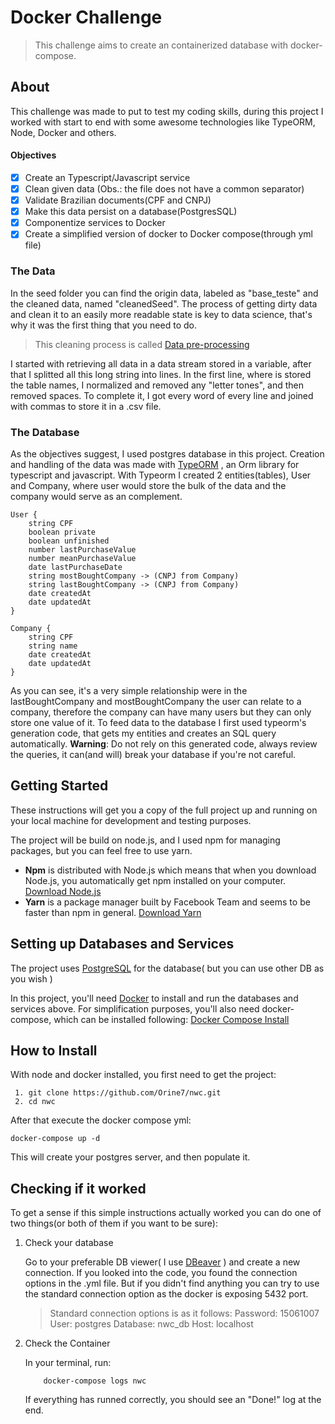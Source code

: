 ﻿# Docker Challenge

> This challenge aims to create an containerized database with docker-compose.

## About

This challenge was made to put to test my coding skills, during this project I worked with start to end with some awesome technologies like TypeORM, Node, Docker and others.

#### Objectives

- [x] Create an Typescript/Javascript service
- [x] Clean given data (Obs.: the file does not have a common separator)
- [x] Validate Brazilian documents(CPF and CNPJ)
- [x] Make this data persist on a database(PostgresSQL)
- [x] Componentize services to Docker
- [x] Create a simplified version of docker to Docker compose(through yml file)

### The Data

In the seed folder you can find the origin data, labeled as "base_teste" and the cleaned data, named "cleanedSeed". The process of getting dirty data and clean it to an easily more readable state is key to data science, that's why it was the first thing that you need to do.

> This cleaning process is called [Data pre-processing](https://en.wikipedia.org/wiki/Data_pre-processing)

I started with retrieving all data in a data stream stored in a variable, after that I splitted all this long string into lines. In the first line, where is stored the table names, I normalized and removed any "letter tones", and then removed spaces.
To complete it, I got every word of every line and joined with commas to store it in a .csv file.

### The Database

As the objectives suggest, I used postgres database in this project. Creation and handling of the data was made with [TypeORM](https://typeorm.io/#/) , an Orm library for typescript and javascript.
With Typeorm I created 2 entities(tables), User and Company, where user would store the bulk of the data and the company would serve as an complement.

```
User {
	string CPF
	boolean private
	boolean unfinished
	number lastPurchaseValue
	number meanPurchaseValue
	date lastPurchaseDate
	string mostBoughtCompany -> (CNPJ from Company)
	string lastBoughtCompany -> (CNPJ from Company)
	date createdAt
	date updatedAt
}

Company {
	string CPF
	string name
	date createdAt
	date updatedAt
}
```

As you can see, it's a very simple relationship were in the lastBoughtCompany and mostBoughtCompany the user can relate to a company, therefore the company can have many users but they can only store one value of it.
To feed data to the database I first used typeorm's generation code, that gets my entities and creates an SQL query automatically.
**Warning**: Do not rely on this generated code, always review the queries, it can(and will) break your database if you're not careful.

## Getting Started

These instructions will get you a copy of the full project up and running on your local machine for development and testing purposes.

The project will be build on node.js, and I used npm for managing packages, but you can feel free to use yarn.

- **Npm** is distributed with Node.js which means that when you download Node.js, you automatically get npm installed on your computer. [Download Node.js](https://nodejs.org/en/download/)
- **Yarn** is a package manager built by Facebook Team and seems to be faster than npm in general. [Download Yarn](https://yarnpkg.com/en/docs/install)

## Setting up Databases and Services

The project uses [PostgreSQL](https://www.postgresql.org) for the database( but you can use other DB as you wish )

In this project, you'll need [Docker](https://www.docker.com) to install and run the databases and services above. For simplification purposes, you'll also need docker-compose, which can be installed following: [Docker Compose Install](https://docs.docker.com/compose/install/)

## How to Install

With node and docker installed, you first need to get the project:

```
 1. git clone https://github.com/Orine7/nwc.git
 2. cd nwc
```

After that execute the docker compose yml:

    docker-compose up -d

This will create your postgres server, and then populate it.

## Checking if it worked

To get a sense if this simple instructions actually worked you can do one of two things(or both of them if you want to be sure):

1.  Check your database

    Go to your preferable DB viewer( I use [DBeaver](https://dbeaver.io/) ) and create a new connection. If you looked into the code, you found the connection options in the .yml file. But if you didn't find anything you can try to use the standard connection option as the docker is exposing 5432 port.

    > Standard connection options is as it follows:
    > Password: 15061007
    > User: postgres
    > Database: nwc_db
    > Host: localhost

2.  Check the Container

    In your terminal, run:

            docker-compose logs nwc

    If everything has runned correctly, you should see an "Done!" log at the end.
